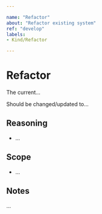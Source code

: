 ```yaml
---

name: "Refactor"
about: "Refactor existing system"
ref: "develop"
labels:
- Kind/Refactor

---
```


# Refactor
<!-- Detailed description -->
The current...

Should be changed/updated to...

## Reasoning
- ...

## Scope
<!-- What systems will this impact -->
- ...

## Notes
<!-- Any additional design considerations -->
...
